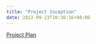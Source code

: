 ```yaml
---
title: "Project Inception"
date: 2022-09-23T10:38:16+08:00
---
```


[Project Plan](https://i.cs.hku.hk/~shuang/plan.pdf)
